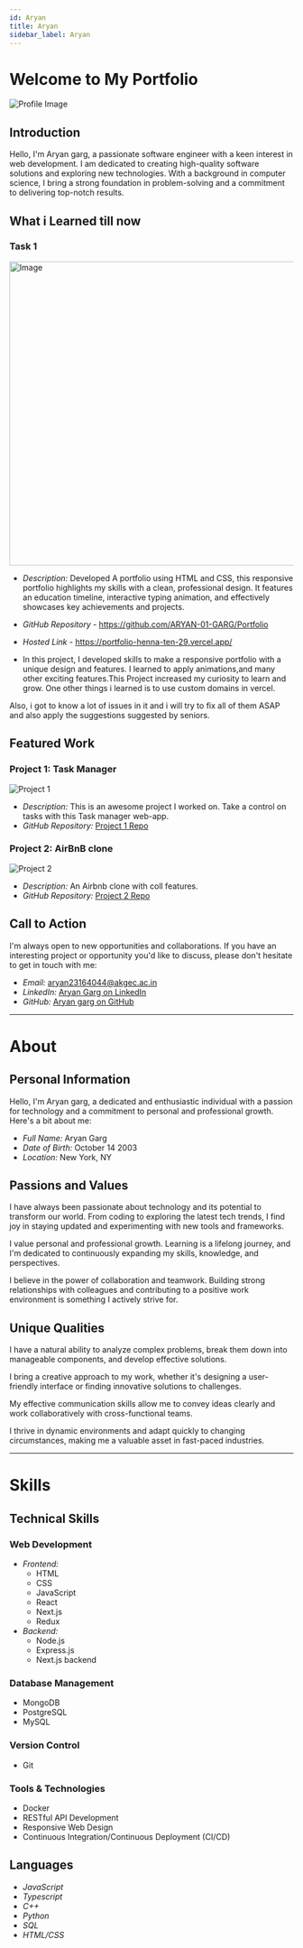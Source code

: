 ```yaml
---
id: Aryan
title: Aryan
sidebar_label: Aryan
---
```


# Welcome to My Portfolio

![Profile Image](https://imgs.search.brave.com/jQKm_SRupypMMB4aDgnge6Czk7a-qYtcVQ33_S3GTu0/rs:fit:500:0:0:0/g:ce/aHR0cHM6Ly90My5m/dGNkbi5uZXQvanBn/LzA4LzMwLzAwLzA0/LzM2MF9GXzgzMDAw/MDQ5OF9lcUwxV3RY/MzRNM1RKSzM4WTJq/TzYweGZ0T2NJb3p2/cS5qcGc)

## Introduction

Hello, I'm Aryan garg, a passionate software engineer with a keen interest in web development. I am dedicated to creating high-quality software solutions and exploring new technologies. With a background in computer science, I bring a strong foundation in problem-solving and a commitment to delivering top-notch results.

## What i Learned till now

### Task 1

<img src="https://i.postimg.cc/BZByShKs/image.png" alt="Image" width="823" height="539" />

- *Description:* Developed A portfolio using HTML and CSS, this responsive portfolio highlights my skills with a clean, professional design. It features an education timeline, interactive typing animation, and effectively showcases key achievements and projects.
- *GitHub Repository* - <https://github.com/ARYAN-01-GARG/Portfolio>
- *Hosted Link* - <https://portfolio-henna-ten-29.vercel.app/>

- In this project, I developed skills to make a responsive portfolio with a unique design and features. I learned to apply animations,and many other exciting features.This Project increased my curiosity to learn and grow. One other things i learned is to use custom domains in vercel.

Also, i got to know a lot of issues in it and i will try to fix all of them ASAP and also apply the suggestions suggested by seniors.

## Featured Work

### Project 1: Task Manager

![Project 1](https://task-manager-xi-rose.vercel.app/dashboard/)

- *Description:* This is an awesome project I worked on. Take a control on tasks with this Task manager web-app.
- *GitHub Repository:* [Project 1 Repo](https://github.com/ARYAN-01-GARG/Task-manager)

### Project 2: AirBnB clone

![Project 2](https://github.com/ARYAN-01-GARG/Airbnb-clone)

- *Description:* An Airbnb clone with coll features.
- *GitHub Repository:* [Project 2 Repo](https://github.com/ARYAN-01-GARG/Airbnb-clone)

## Call to Action

I'm always open to new opportunities and collaborations. If you have an interesting project or opportunity you'd like to discuss, please don't hesitate to get in touch with me:

- *Email:* <aryan23164044@akgec.ac.in>
- *LinkedIn:* [Aryan Garg on LinkedIn](https://www.linkedin.com/in/aryan-garg-ab9900272/)
- *GitHub:* [Aryan garg on GitHub](https://github.com/ARYAN-01-GARG)

-------------------------------------------------

# About

## Personal Information

Hello, I'm Aryan garg, a dedicated and enthusiastic individual with a passion for technology and a commitment to personal and professional growth. Here's a bit about me:

- *Full Name:* Aryan Garg
- *Date of Birth:* October 14 2003
- *Location:* New York, NY

## Passions and Values

I have always been passionate about technology and its potential to transform our world. From coding to exploring the latest tech trends, I find joy in staying updated and experimenting with new tools and frameworks.

I value personal and professional growth. Learning is a lifelong journey, and I'm dedicated to continuously expanding my skills, knowledge, and perspectives.

I believe in the power of collaboration and teamwork. Building strong relationships with colleagues and contributing to a positive work environment is something I actively strive for.

## Unique Qualities

I have a natural ability to analyze complex problems, break them down into manageable components, and develop effective solutions.

I bring a creative approach to my work, whether it's designing a user-friendly interface or finding innovative solutions to challenges.

My effective communication skills allow me to convey ideas clearly and work collaboratively with cross-functional teams.

I thrive in dynamic environments and adapt quickly to changing circumstances, making me a valuable asset in fast-paced industries.

-------------------------------------------------

# Skills

## Technical Skills

### Web Development

- *Frontend:*
  - HTML
  - CSS
  - JavaScript
  - React
  - Next.js
  - Redux
- *Backend:*
  - Node.js
  - Express.js
  - Next.js backend

### Database Management

- MongoDB
- PostgreSQL
- MySQL

### Version Control

- Git

### Tools & Technologies

- Docker
- RESTful API Development
- Responsive Web Design
- Continuous Integration/Continuous Deployment (CI/CD)

## Languages

- *JavaScript*
- *Typescript*
- *C++*
- *Python*
- *SQL*
- *HTML/CSS*
